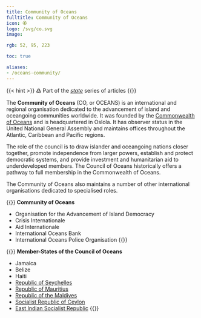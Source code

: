 ```yaml
---
title: Community of Oceans
fulltitle: Community of Oceans
icon: 🏵️
logo: /svg/co.svg
image:

rgb: 52, 95, 223

toc: true

aliases:
- /oceans-community/
---
```

{{< hint >}}
߷ Part of the *[state](/state/)* series of articles
{{</hint>}}

The **Community of Oceans** (CO, or OCEANS) is an international and regional organisation dedicated to the advancement of island and oceangoing communities worldwide. It was founded by the [<span class="fi fi-com"></span> Commonwealth of Oceans](/vekllei/) and is headquartered in Oslola. It has observer status in the United National General Assembly and maintains offices throughout the Atlantic, Caribbean and Pacific regions.

The role of the council is to draw islander and oceangoing nations closer together, promote independence from larger powers, establish and protect democratic systems, and provide investment and humanitarian aid to underdeveloped members. The Council of Oceans historically offers a pathway to full membership in the Commonwealth of Oceans.

The Community of Oceans also maintains a number of other international organisations dedicated to specialised roles.

{{<hint panel>}}
**Community of Oceans**

* Organisation for the Advancement of Island Democracy
* Crisis Internationale
* Aid Internationale
* International Oceans Bank
* International Oceans Police Organisation
{{</hint>}}

{{<hint panel>}}
**Member-States of the Council of Oceans**

* Jamaica
* Belize
* Haiti
* [<span class="fi fi-sc"></span> Republic of Seychelles](/seychelles/)
* [<span class="fi fi-mu"></span> Republic of Mauritius](/mauritius/)
* [<span class="fi fi-mv"></span> Republic of the Maldives](/maldives/)
* [<span class="fi fi-lk"></span> Socialist Republic of Ceylon](/ceylon/)
* [<span class="fi fi-ei"></span> East Indian Socialist Republic](/east-india/)
{{</hint>}}
